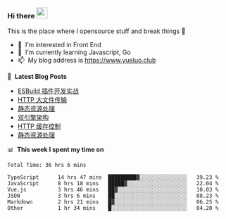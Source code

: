 ### Hi there <a href="https://www.yueluo.club/"><img src="https://media.giphy.com/media/hvRJCLFzcasrR4ia7z/giphy.gif" width="25px"></a>
This is the place where I opensource stuff and break things :rofl:

- 👀 &nbsp;I’m interested in Front End
- 🌱 &nbsp;I’m currently learning Javascript, Go
- 📫 &nbsp;My blog address is https://www.yueluo.club

📕 &nbsp;**Latest Blog Posts**

<!-- BLOG-POST-LIST:START -->
- [ESBuild 插件开发实战](https://www.yueluo.club/detail?articleId=626807fb65e52c4388402fc0)
- [HTTP 大文件传输](https://www.yueluo.club/detail?articleId=6267f78665e52c4388402ee8)
- [静态资源处理](https://www.yueluo.club/detail?articleId=62669c9d65e52c43884025cd)
- [双引擎架构](https://www.yueluo.club/detail?articleId=6265e18f65e52c438840182a)
- [HTTP 缓存控制](https://www.yueluo.club/detail?articleId=6265508d65e52c4388401470)
- [静态资源处理](https://www.yueluo.club/detail?articleId=6261e65b65e52c4388400428)
<!-- BLOG-POST-LIST:END -->

📊 &nbsp;**This week I spent my time on**

<!--START_SECTION:waka-->

```text
Total Time: 36 hrs 6 mins

TypeScript      14 hrs 47 mins  █████████▓░░░░░░░░░░░░░░░   39.23 %
JavaScript      8 hrs 18 mins   █████▓░░░░░░░░░░░░░░░░░░░   22.04 %
Vue.js          3 hrs 46 mins   ██▓░░░░░░░░░░░░░░░░░░░░░░   10.03 %
JSON            3 hrs 6 mins    ██░░░░░░░░░░░░░░░░░░░░░░░   08.23 %
Markdown        2 hrs 21 mins   █▓░░░░░░░░░░░░░░░░░░░░░░░   06.25 %
Other           1 hr 34 mins    █░░░░░░░░░░░░░░░░░░░░░░░░   04.20 %
```

<!--END_SECTION:waka-->